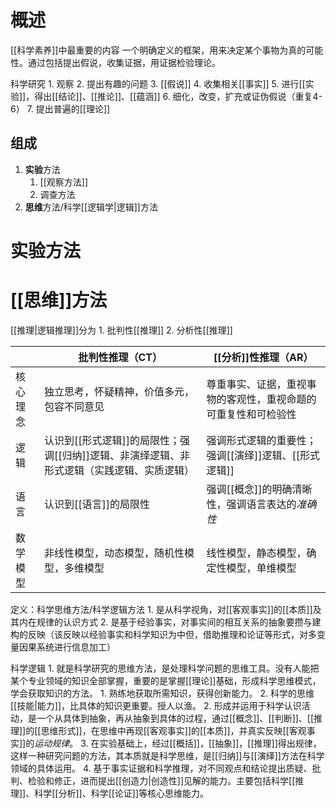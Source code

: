 # 概述
[[科学素养]]中最重要的内容
一个明确定义的框架，用来决定某个事物为真的可能性。通过包括提出假说，收集证据，用证据检验理论。

科学研究
	1. 观察
	2. 提出有趣的问题
	3. [[假说]] 
	4. 收集相关[[事实]] 
	5. 进行[[实验]]，得出[[结论]]、[[推论]]、[[蕴涵]] 
	6. 细化，改变，扩充或证伪假说（重复4-6）
	7. 提出普遍的[[理论]]  

## 组成
1. **实验**方法
	1. [[观察方法]] 
	2. 调查方法
2. **思维**方法/科学[[逻辑学|逻辑]]方法
# 实验方法

# [[思维]]方法
[[推理|逻辑推理]]分为
	1. 批判性[[推理]] 
	2. 分析性[[推理]] 

|          | 批判性推理（CT）                                                                   | [[分析]]性推理（AR）                                               |
| -------- | ---------------------------------------------------------------------------------- | -------------------------------------------------------------- |
| 核心理念 | 独立思考，怀疑精神，价值多元，包容不同意见                                         | 尊重事实、证据，重视事物的客观性，重视命题的可重复性和可检验性 |
| 逻辑     | 认识到[[形式逻辑]]的局限性；强调[[归纳]]逻辑、非演绎逻辑、非形式逻辑（实践逻辑、实质逻辑） | 强调形式逻辑的重要性；强调[[演绎]]逻辑、[[形式逻辑]]                   |
| 语言     | 认识到[[语言]]的局限性                                                                 | 强调[[概念]]的明确清晰性，强调语言表达的*准确性*                     |
| 数学模型 | 非线性模型，动态模型，随机性模型，多维模型                                         | 线性模型，静态模型，确定性模型，单维模型                                                               |

定义：科学思维方法/科学逻辑方法
	1. 是从科学视角，对[[客观事实]]的[[本质]]及其内在规律的认识方式
	2. 是基于经验事实，对事实间的相互关系的抽象要攒与建构的反映（该反映以经验事实和科学知识为中但，借助推理和论证等形式，对多变量因果系统进行信息加工）

科学逻辑
	1. 就是科学研究的思维方法，是处理科学问题的思维工具。没有人能把某个专业领域的知识全部掌握，重要的是掌握[[理论]]基础，形成科学思维模式，学会获取知识的方法。
		1. 熟练地获取所需知识，获得创新能力。
		2. 科学的思维[[技能|能力]]，比具体的知识更重要。授人以渔。
	2. 形成并运用于科学认识活动，是一个从具体到抽象，再从抽象到具体的过程，通过[[概念]]、[[判断]]、[[推理]]的[[思维形式]]，在思维中再现[[客观事实]]的[[本质]]，并真实反映[[客观事实]]的*运动规律*。
	3. 在实验基础上，经过[[概括]]，[[抽象]]，[[推理]]得出规律，这样一种研究问题的方法，其本质就是科学思维，是[[归纳]]与[[演绎]]方法在科学领域的具体运用。
	4. 基于事实证据和科学推理，对不同观点和结论提出质疑、批判、检验和修正，进而提出[[创造力|创造性]]见解的能力。主要包括科学[[推理]]、科学[[分析]]、科学[[论证]]等核心思维能力。